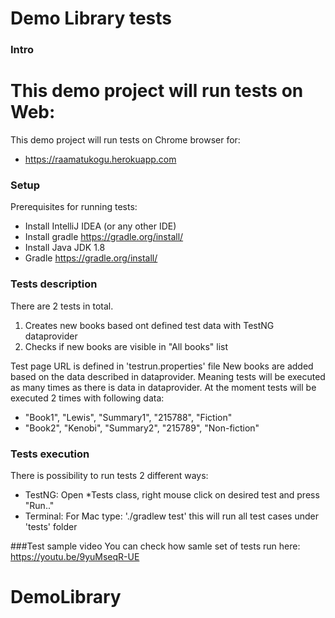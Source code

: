 # Demo Library tests

### Intro
This demo project will run tests on Web:
=======
This demo project will run tests on Chrome browser for:
* https://raamatukogu.herokuapp.com


### Setup
Prerequisites for running tests:
* Install IntelliJ IDEA (or any other IDE)
* Install gradle https://gradle.org/install/
* Install Java JDK 1.8
* Gradle https://gradle.org/install/


### Tests description

There are 2 tests in total.
1. Creates new books based ont defined test data with TestNG dataprovider
2. Checks if new books are visible in "All books" list

Test page URL is defined in 'testrun.properties' file
New books are added based on the data described in dataprovider. Meaning tests will be executed as many times as there is data in dataprovider. At the moment tests will be executed 2 times with following data:
* "Book1", "Lewis", "Summary1", "215788", "Fiction"
* "Book2", "Kenobi", "Summary2", "215789", "Non-fiction"

### Tests execution
There is possibility to run tests 2 different ways:
* TestNG: Open *Tests class, right mouse click on desired test and press "Run.."
* Terminal: For Mac type: './gradlew test' this will run all test cases under 'tests' folder

###Test sample video
You can check how samle set of tests run here: https://youtu.be/9yuMseqR-UE


# DemoLibrary
